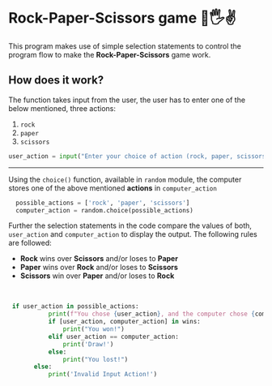 # Rock-Paper-Scissors game 👊🖐✌

This program makes use of simple selection statements to control the program flow to make the **Rock-Paper-Scissors** game work.

## How does it work?

The function takes input from the user, the user has to enter one of the below mentioned, three actions:
1. `rock`
2. `paper`
3. `scissors`
```py
user_action = input("Enter your choice of action (rock, paper, scissors):\n")
```
<hr>

Using the `choice()` function, available in `random` module, the computer stores one of the above mentioned **actions** in `computer_action`
```py
  possible_actions = ['rock', 'paper', 'scissors']
  computer_action = random.choice(possible_actions)
 ```
 
 Further the selection statements in the code compare the values of both, `user_action` and `computer_action` to display the output.
 The following rules are followed:
 - **Rock** wins over **Scissors** and/or loses to **Paper**
 - **Paper** wins over **Rock** and/or loses to **Scissors**
 - **Scissors** win over **Paper** and/or loses to **Rock**
 <br>
 
 ```py
  if user_action in possible_actions:
            print(f"You chose {user_action}, and the computer chose {computer_action}.", end = " ") 
            if [user_action, computer_action] in wins:
                print("You won!")
            elif user_action == computer_action: 
                print('Draw!')
            else:
                print("You lost!")
        else:
            print('Invalid Input Action!')
```
